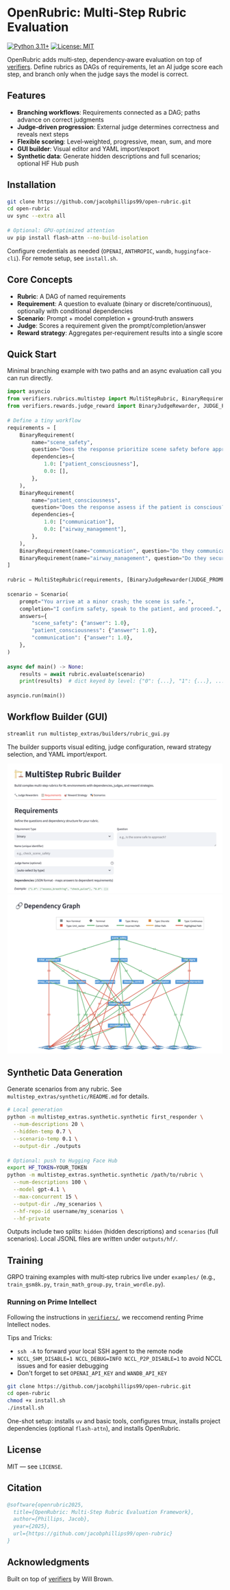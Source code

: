 # OpenRubric: Multi‑Step Rubric Evaluation

[![Python 3.11+](https://img.shields.io/badge/python-3.11+-blue.svg)](https://www.python.org/downloads/)
[![License: MIT](https://img.shields.io/badge/License-MIT-yellow.svg)](https://opensource.org/licenses/MIT)

OpenRubric adds multi‑step, dependency‑aware evaluation on top of [verifiers](https://github.com/willccbb/verifiers). Define rubrics as DAGs of requirements, let an AI judge score each step, and branch only when the judge says the model is correct.

## Features

- **Branching workflows**: Requirements connected as a DAG; paths advance on correct judgments
- **Judge‑driven progression**: External judge determines correctness and reveals next steps
- **Flexible scoring**: Level‑weighted, progressive, mean, sum, and more
- **GUI builder**: Visual editor and YAML import/export
- **Synthetic data**: Generate hidden descriptions and full scenarios; optional HF Hub push

## Installation

```bash
git clone https://github.com/jacobphillips99/open-rubric.git
cd open-rubric
uv sync --extra all

# Optional: GPU‑optimized attention
uv pip install flash-attn --no-build-isolation
```

Configure credentials as needed (`OPENAI`, `ANTHROPIC`, `wandb`, `huggingface-cli`). For remote setup, see `install.sh`.

## Core Concepts

- **Rubric**: A DAG of named requirements
- **Requirement**: A question to evaluate (binary or discrete/continuous), optionally with conditional dependencies
- **Scenario**: Prompt + model completion + ground‑truth answers
- **Judge**: Scores a requirement given the prompt/completion/answer
- **Reward strategy**: Aggregates per‑requirement results into a single score

## Quick Start

Minimal branching example with two paths and an async evaluation call you can run directly.

```python
import asyncio
from verifiers.rubrics.multistep import MultiStepRubric, BinaryRequirement, Scenario
from verifiers.rewards.judge_reward import BinaryJudgeRewarder, JUDGE_PROMPT

# Define a tiny workflow
requirements = [
    BinaryRequirement(
        name="scene_safety",
        question="Does the response prioritize scene safety before approaching?",
        dependencies={
            1.0: ["patient_consciousness"],
            0.0: [],
        },
    ),
    BinaryRequirement(
        name="patient_consciousness",
        question="Does the response assess if the patient is conscious?",
        dependencies={
            1.0: ["communication"],
            0.0: ["airway_management"],
        },
    ),
    BinaryRequirement(name="communication", question="Do they communicate with the patient?"),
    BinaryRequirement(name="airway_management", question="Do they secure the airway?"),
]

rubric = MultiStepRubric(requirements, [BinaryJudgeRewarder(JUDGE_PROMPT)])

scenario = Scenario(
    prompt="You arrive at a minor crash; the scene is safe.",
    completion="I confirm safety, speak to the patient, and proceed.",
    answers={
        "scene_safety": {"answer": 1.0},
        "patient_consciousness": {"answer": 1.0},
        "communication": {"answer": 1.0},
    },
)

async def main() -> None:
    results = await rubric.evaluate(scenario)
    print(results)  # dict keyed by level: {"0": {...}, "1": {...}, ...}

asyncio.run(main())
```

## Workflow Builder (GUI)

```bash
streamlit run multistep_extras/builders/rubric_gui.py
```

The builder supports visual editing, judge configuration, reward strategy selection, and YAML import/export.

![Rubric Builder](rubric_gui.png)
![Multistep Rubric](rubric_viz.png)

## Synthetic Data Generation

Generate scenarios from any rubric. See `multistep_extras/synthetic/README.md` for details.

```bash
# Local generation
python -m multistep_extras.synthetic.synthetic first_responder \
  --num-descriptions 20 \
  --hidden-temp 0.7 \
  --scenario-temp 0.1 \
  --output-dir ./outputs

# Optional: push to Hugging Face Hub
export HF_TOKEN=YOUR_TOKEN
python -m multistep_extras.synthetic.synthetic /path/to/rubric \
  --num-descriptions 100 \
  --model gpt-4.1 \
  --max-concurrent 15 \
  --output-dir ./my_scenarios \
  --hf-repo-id username/my_scenarios \
  --hf-private
```

Outputs include two splits: `hidden` (hidden descriptions) and `scenarios` (full scenarios). Local JSONL files are written under `outputs/hf/`.

## Training

GRPO training examples with multi‑step rubrics live under `examples/` (e.g., `train_gsm8k.py`, `train_math_group.py`, `train_wordle.py`).

### Running on Prime Intellect
Following the instructions in [`verifiers/`](https://github.com/willccbb/verifiers/blob/main/README.md#training-on-prime-intellect), we reccomend renting Prime Intellect nodes.

Tips and Tricks:
- `ssh -A` to forward your local SSH agent to the remote node
- `NCCL_SHM_DISABLE=1 NCCL_DEBUG=INFO NCCL_P2P_DISABLE=1` to avoid NCCL issues and for easier debugging
- Don't forget to set `OPENAI_API_KEY` and `WANDB_API_KEY`



```bash
git clone https://github.com/jacobphillips99/open-rubric.git
cd open-rubric
chmod +x install.sh
./install.sh
```

One-shot setup: installs `uv` and basic tools, configures tmux, installs project dependencies (optional `flash-attn`), and installs OpenRubric.


## License

MIT — see `LICENSE`.

## Citation

```bibtex
@software{openrubric2025,
  title={OpenRubric: Multi-Step Rubric Evaluation Framework},
  author={Phillips, Jacob},
  year={2025},
  url={https://github.com/jacobphillips99/open-rubric}
}
```

## Acknowledgments

Built on top of [verifiers](https://github.com/willccbb/verifiers) by Will Brown.
